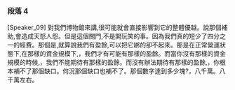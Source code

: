 ### 段落 4

[Speaker_09] 對我們博物館來講,很可能就會直接影響到它的整體優越。說那個補助,會造成天怒人怨。但是這個關門,不是開玩笑的事。因為我們真的短少了四分之一的經費。那個是,就算說我們有盈餘,可以把它綁的卻不起來。那是在正常營運狀態下,在那樣的資金規模下,，我們才有可能有那樣的盈餘。而當你沒有那樣的資金規模的時候,，我們不能期待有那樣的盈餘。而沒有辦法期待有那樣的盈餘,，你根本補不了那個缺口。何況那個缺口也補不了。那個數字達到多少塊?，八千萬。八千萬左右。